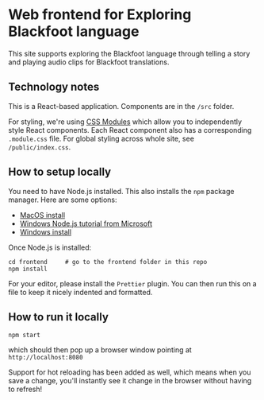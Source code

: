 # Web frontend for Exploring Blackfoot language

This site supports exploring the Blackfoot language through telling a story and playing audio clips for Blackfoot translations.

## Technology notes

This is a React-based application. Components are in the `/src` folder.

For styling, we're using [CSS Modules](https://github.com/css-modules/css-modules) which allow you to independently style React components. Each React component also has a corresponding `.module.css` file. For global styling across whole site, see `/public/index.css`.

## How to setup locally

You need to have Node.js installed. This also installs the `npm` package manager. Here are some options:

* [MacOS install](https://nodejs.org/tr/download/package-manager/#macos)
* [Windows Node.js tutorial from Microsoft](https://docs.microsoft.com/en-us/windows/dev-environment/javascript/nodejs-on-windows)
* [Windows install](https://nodejs.org/tr/download/package-manager/#windows)

Once Node.js is installed:

    cd frontend     # go to the frontend folder in this repo
    npm install

For your editor, please install the `Prettier` plugin. You can then run this on a file to keep it nicely indented and formatted.

## How to run it locally

    npm start

which should then pop up a browser window pointing at `http://localhost:8080`

Support for hot reloading has been added as well, which means when you save a change, you'll instantly see it change in the browser without having to refresh!
